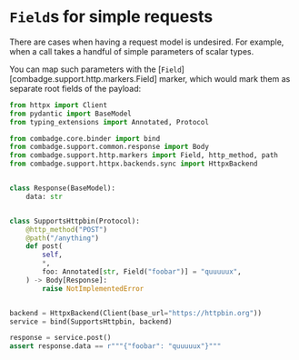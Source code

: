 # `Field`s for simple requests

There are cases when having a request model is undesired. For example, when a call takes a handful of simple
parameters of scalar types.

You can map such parameters with the [`Field`][combadge.support.http.markers.Field] marker,
which would mark them as separate root fields of the payload:

```python title="field.py" hl_lines="21"
from httpx import Client
from pydantic import BaseModel
from typing_extensions import Annotated, Protocol

from combadge.core.binder import bind
from combadge.support.common.response import Body
from combadge.support.http.markers import Field, http_method, path
from combadge.support.httpx.backends.sync import HttpxBackend


class Response(BaseModel):
    data: str


class SupportsHttpbin(Protocol):
    @http_method("POST")
    @path("/anything")
    def post(
        self,
        *,
        foo: Annotated[str, Field("foobar")] = "quuuuux",
    ) -> Body[Response]:
        raise NotImplementedError


backend = HttpxBackend(Client(base_url="https://httpbin.org"))
service = bind(SupportsHttpbin, backend)

response = service.post()
assert response.data == r"""{"foobar": "quuuuux"}"""
```
